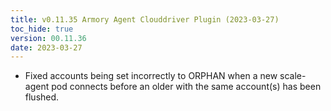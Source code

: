 ```yaml
---
title: v0.11.35 Armory Agent Clouddriver Plugin (2023-03-27)
toc_hide: true
version: 00.11.36
date: 2023-03-27
---
```


- Fixed accounts being set incorrectly to ORPHAN when a new scale-agent pod connects before an older with the same account(s) has been flushed.